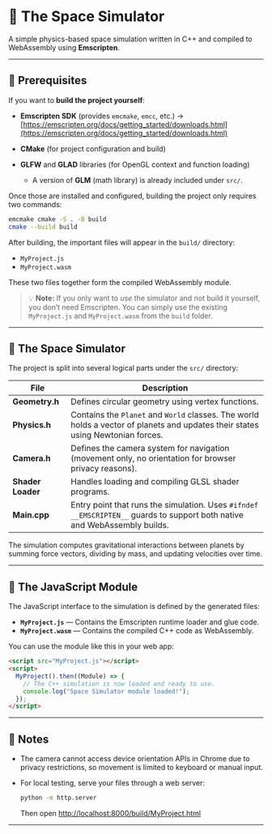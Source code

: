 # 🌌 The Space Simulator

A simple physics-based space simulation written in C++ and compiled to WebAssembly using **Emscripten**.

---

## 🧱 Prerequisites

If you want to **build the project yourself**:

* **Emscripten SDK** (provides `emcmake`, `emcc`, etc.)
  → [https://emscripten.org/docs/getting_started/downloads.html](https://emscripten.org/docs/getting_started/downloads.html)

* **CMake** (for project configuration and build)

* **GLFW** and **GLAD** libraries (for OpenGL context and function loading)

  * A version of **GLM** (math library) is already included under `src/`.

Once those are installed and configured, building the project only requires two commands:

```bash
emcmake cmake -S . -B build
cmake --build build
```

After building, the important files will appear in the `build/` directory:

* `MyProject.js`
* `MyProject.wasm`

These two files together form the compiled WebAssembly module.

> 💡 **Note:** If you only want to *use* the simulator and not build it yourself, you don’t need Emscripten.
> You can simply use the existing `MyProject.js` and `MyProject.wasm` from the `build` folder.

---

## 🚀 The Space Simulator

The project is split into several logical parts under the `src/` directory:

| File              | Description                                                                                                                     |
| ----------------- | ------------------------------------------------------------------------------------------------------------------------------- |
| **Geometry.h**    | Defines circular geometry using vertex functions.                                                                               |
| **Physics.h**     | Contains the `Planet` and `World` classes. The world holds a vector of planets and updates their states using Newtonian forces. |
| **Camera.h**      | Defines the camera system for navigation (movement only, no orientation for browser privacy reasons).                           |
| **Shader Loader** | Handles loading and compiling GLSL shader programs.                                                                             |
| **Main.cpp**      | Entry point that runs the simulation. Uses `#ifndef __EMSCRIPTEN__` guards to support both native and WebAssembly builds.       |

The simulation computes gravitational interactions between planets by summing force vectors, dividing by mass, and updating velocities over time.

---

## 🧩 The JavaScript Module

The JavaScript interface to the simulation is defined by the generated files:

* **`MyProject.js`** — Contains the Emscripten runtime loader and glue code.
* **`MyProject.wasm`** — Contains the compiled C++ code as WebAssembly.

You can use the module like this in your web app:

```html
<script src="MyProject.js"></script>
<script>
  MyProject().then((Module) => {
    // The C++ simulation is now loaded and ready to use.
    console.log("Space Simulator module loaded!");
  });
</script>
```

---

## 🧠 Notes

* The camera cannot access device orientation APIs in Chrome due to privacy restrictions, so movement is limited to keyboard or manual input.
* For local testing, serve your files through a web server:

  ```bash
  python -m http.server
  ```

  Then open [http://localhost:8000/build/MyProject.html](http://localhost:8000/build/MyProject.html)

---